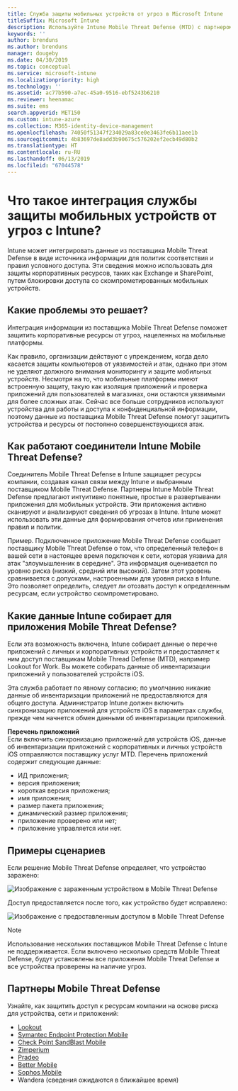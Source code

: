```yaml
---
title: Служба защиты мобильных устройств от угроз в Microsoft Intune
titleSuffix: Microsoft Intune
description: Используйте Intune Mobile Threat Defense (MTD) с партнером MTD для защиты доступа к корпоративным ресурсам на основе риска для устройств.
keywords: ''
author: brenduns
ms.author: brenduns
manager: dougeby
ms.date: 04/30/2019
ms.topic: conceptual
ms.service: microsoft-intune
ms.localizationpriority: high
ms.technology: ''
ms.assetid: ac77b590-a7ec-45a0-9516-ebf5243b6210
ms.reviewer: heenamac
ms.suite: ems
search.appverid: MET150
ms.custom: intune-azure
ms.collection: M365-identity-device-management
ms.openlocfilehash: 74050f51347f234029a83ce0e3463fe6b11aee1b
ms.sourcegitcommit: 4b83697de8add3b90675c576202ef2ecb49d80b2
ms.translationtype: HT
ms.contentlocale: ru-RU
ms.lasthandoff: 06/13/2019
ms.locfileid: "67044578"
---
```

# <a name="what-is-mobile-threat-defense-integration-with-intune"></a>Что такое интеграция службы защиты мобильных устройств от угроз с Intune?
Intune может интегрировать данные из поставщика Mobile Threat Defense в виде источника информации для политик соответствия и правил условного доступа. Эти сведения можно использовать для защиты корпоративных ресурсов, таких как Exchange и SharePoint, путем блокировки доступа со скомпрометированных мобильных устройств.  

## <a name="what-problem-does-this-solve"></a>Какие проблемы это решает?
Интеграция информации из поставщика Mobile Threat Defense поможет защитить корпоративные ресурсы от угроз, нацеленных на мобильные платформы.  

Как правило, организации действуют с упреждением, когда дело касается защиты компьютеров от уязвимостей и атак, однако при этом не уделяют должного внимания мониторингу и защите мобильных устройств. Несмотря на то, что мобильные платформы имеют встроенную защиту, такую как изоляция приложений и проверка приложений для пользователей в магазинах, они остаются уязвимыми для более сложных атак. Сейчас все больше сотрудников используют устройства для работы и доступа к конфиденциальной информации, поэтому данные из поставщика Mobile Threat Defense помогут защитить устройства и ресурсы от постоянно совершенствующихся атак.  

## <a name="how-do-the-intune-mobile-threat-defense-connectors-work"></a>Как работают соединители Intune Mobile Threat Defense?

Соединитель Mobile Threat Defense в Intune защищает ресурсы компании, создавая канал связи между Intune и выбранным поставщиком Mobile Threat Defense. Партнеры Intune Mobile Threat Defense предлагают интуитивно понятные, простые в развертывании приложения для мобильных устройств. Эти приложения активно сканируют и анализируют сведения об угрозах в Intune. Intune может использовать эти данные для формирования отчетов или применения правил и политик.  

Пример. Подключенное приложение Mobile Threat Defense сообщает поставщику Mobile Threat Defense о том, что определенный телефон в вашей сети в настоящее время подключен к сети, которая уязвима для атак "злоумышленник в середине". Эта информация оценивается по уровню риска (низкий, средний или высокий). Затем этот уровень сравнивается с допусками, настроенными для уровня риска в Intune. Это позволяет определить, следует ли отозвать доступ к определенным ресурсам, если устройство скомпрометировано.

## <a name="what-data-does-intune-collect-for-mobile-threat-defense"></a>Какие данные Intune собирает для приложения Mobile Threat Defense?

Если эта возможность включена, Intune собирает данные о перечне приложений с личных и корпоративных устройств и предоставляет к ним доступ поставщикам Mobile Thread Defense (MTD), например Lookout for Work. Вы можете собирать данные об инвентаризации приложений у пользователей устройств iOS.

Эта служба работает по явному согласию; по умолчанию никакие данные об инвентаризации приложений не предоставляются для общего доступа. Администратор Intune должен включить синхронизацию приложений для устройств iOS в параметрах службы, прежде чем начнется обмен данными об инвентаризации приложений.

**Перечень приложений**  
Если включить синхронизацию приложений для устройств iOS, данные об инвентаризации приложений с корпоративных и личных устройств iOS отправляются поставщику услуг MTD. Перечень приложений содержит следующие данные:

 - ИД приложения;
 - версия приложения;
 - короткая версия приложения;
 - имя приложения;
 - размер пакета приложения;
 - динамический размер приложения;
 - приложение проверено или нет;
 - приложение управляется или нет.

## <a name="sample-scenarios"></a>Примеры сценариев

Если решение Mobile Threat Defense определяет, что устройство заражено:

![Изображение с зараженным устройством в Mobile Threat Defense](./media/MTD-image-1.png)

Доступ предоставляется после того, как устройство будет исправлено:

![Изображение с предоставленным доступом в Mobile Threat Defense](./media/MTD-image-2.png)

> [!NOTE] 
> Использование нескольких поставщиков Mobile Threat Defense с Intune не поддерживается. Если включено несколько средств Mobile Threat Defense, будут установлены все приложения Mobile Threat Defense и все устройства проверены на наличие угроз.

## <a name="mobile-threat-defense-partners"></a>Партнеры Mobile Threat Defense

Узнайте, как защитить доступ к ресурсам компании на основе риска для устройства, сети и приложений:

- [Lookout](lookout-mobile-threat-defense-connector.md)
- [Symantec Endpoint Protection Mobile](skycure-mobile-threat-defense-connector.md)
- [Check Point SandBlast Mobile](checkpoint-sandblast-mobile-mobile-threat-defense-connector.md)
- [Zimperium](zimperium-mobile-threat-defense-connector.md)
- [Pradeo](pradeo-mobile-threat-defense-connector.md)
- [Better Mobile](better-mobile-threat-defense-connector.md)
- [Sophos Mobile](sophos-mtd-connector.md)
- Wandera (сведения ожидаются в ближайшее время)
